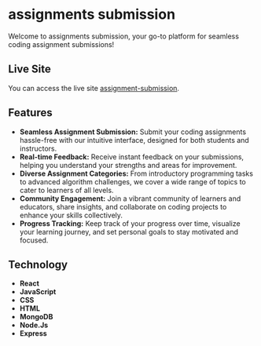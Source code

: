 # assignments submission

Welcome to assignments submission, your go-to platform for seamless coding assignment submissions!

## Live Site

You can access the live site [assignment-submission](https://assignments-submission.web.app).

## Features

- **Seamless Assignment Submission:** Submit your coding assignments hassle-free with our intuitive interface, designed for both students and instructors.
- **Real-time Feedback:** Receive instant feedback on your submissions, helping you understand your strengths and areas for improvement.
- **Diverse Assignment Categories:** From introductory programming tasks to advanced algorithm challenges, we cover a wide range of topics to cater to learners of all levels.
- **Community Engagement:** Join a vibrant community of learners and educators, share insights, and collaborate on coding projects to enhance your skills collectively.
- **Progress Tracking:** Keep track of your progress over time, visualize your learning journey, and set personal goals to stay motivated and focused.

  
## Technology

- **React** 
- **JavaScript** 
- **CSS** 
- **HTML** 
- **MongoDB** 
- **Node.Js** 
- **Express** 

